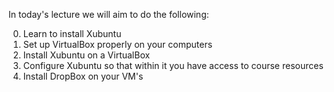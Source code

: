 
In today's lecture we will aim to do the following:

0. Learn to install Xubuntu
0. Set up VirtualBox properly on your computers
0. Install Xubuntu on a VirtualBox
0. Configure Xubuntu so that within it you have access to course resources
0. Install DropBox on your VM's

